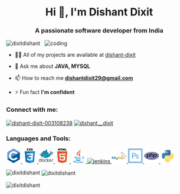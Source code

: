<h1 align="center">Hi 👋, I'm Dishant Dixit</h1>
<h3 align="center">A passionate software developer from India</h3>
<img align="right" alt="coding" width="400" src="https://cdn.dribbble.com/users/1162077/screenshots/3848914/programmer.gif">
<![MasterHead](https://www.bing.com/images/search?view=detailV2&ccid=gReLR6hZ&id=2333DD1822D97D903E22ABEAC3FAC8E72B95CBE5&thid=OIP.gReLR6hZjwyBxHmfLN1AVwHaFj&mediaurl=https%3a%2f%2fcdn.dribbble.com%2fusers%2f2131993%2fscreenshots%2f4948736%2fthoughtworks-gif_dribbble.gif&exph=600&expw=800&q=animated+programming+gifs&simid=608003104340771892&FORM=IRPRST&ck=AEF9DCF4A5587003BE0C89CBB729DC08&selectedIndex=5)]>

<p align="left"> <img src="https://komarev.com/ghpvc/?username=dixitdishant&label=Profile%20views&color=0e75b6&style=flat" alt="dixitdishant" /> </p>

- 👨‍💻 All of my projects are available at [dishant-dixit](https://www.linkedin.com/in/dishant-dixit-003108238)

- 💬 Ask me about **JAVA, MYSQL**

- 📫 How to reach me **dishantdixit29@gmail.com**

- ⚡ Fun fact **I'm confident**

<h3 align="left">Connect with me:</h3>
<p align="left">
<a href="https://www.linkedin.in/dishant-dixit" target="blank"><img align="center" src="https://raw.githubusercontent.com/rahuldkjain/github-profile-readme-generator/master/src/images/icons/Social/linked-in-alt.svg" alt="dishant-dixit-003108238" height="30" width="40" /></a>
<a href="https://instagram.com/dishant._.dixit" target="blank"><img align="center" src="https://raw.githubusercontent.com/rahuldkjain/github-profile-readme-generator/master/src/images/icons/Social/instagram.svg" alt="dishant._.dixit" height="30" width="40" /></a>
</p>

<h3 align="left">Languages and Tools:</h3>
<p align="left"> <a href="https://www.cprogramming.com/" target="_blank" rel="noreferrer"> <img src="https://raw.githubusercontent.com/devicons/devicon/master/icons/c/c-original.svg" alt="c" width="40" height="40"/> </a> <a href="https://www.w3schools.com/css/" target="_blank" rel="noreferrer"> <img src="https://raw.githubusercontent.com/devicons/devicon/master/icons/css3/css3-original-wordmark.svg" alt="css3" width="40" height="40"/> </a> <a href="https://www.docker.com/" target="_blank" rel="noreferrer"> <img src="https://raw.githubusercontent.com/devicons/devicon/master/icons/docker/docker-original-wordmark.svg" alt="docker" width="40" height="40"/> </a> <a href="https://www.w3.org/html/" target="_blank" rel="noreferrer"> <img src="https://raw.githubusercontent.com/devicons/devicon/master/icons/html5/html5-original-wordmark.svg" alt="html5" width="40" height="40"/> </a> <a href="https://www.java.com" target="_blank" rel="noreferrer"> <img src="https://raw.githubusercontent.com/devicons/devicon/master/icons/java/java-original.svg" alt="java" width="40" height="40"/> </a> <a href="https://www.jenkins.io" target="_blank" rel="noreferrer"> <img src="https://www.vectorlogo.zone/logos/jenkins/jenkins-icon.svg" alt="jenkins" width="40" height="40"/> </a> <a href="https://www.mysql.com/" target="_blank" rel="noreferrer"> <img src="https://raw.githubusercontent.com/devicons/devicon/master/icons/mysql/mysql-original-wordmark.svg" alt="mysql" width="40" height="40"/> </a> <a href="https://www.photoshop.com/en" target="_blank" rel="noreferrer"> <img src="https://raw.githubusercontent.com/devicons/devicon/master/icons/photoshop/photoshop-line.svg" alt="photoshop" width="40" height="40"/> </a> <a href="https://www.php.net" target="_blank" rel="noreferrer"> <img src="https://raw.githubusercontent.com/devicons/devicon/master/icons/php/php-original.svg" alt="php" width="40" height="40"/> </a> <a href="https://www.python.org" target="_blank" rel="noreferrer"> <img src="https://raw.githubusercontent.com/devicons/devicon/master/icons/python/python-original.svg" alt="python" width="40" height="40"/> </a> </p>

<p><img align="left" src="https://github-readme-stats.vercel.app/api/top-langs?username=dixitdishant&show_icons=true&locale=en&layout=compact" alt="dixitdishant" /></p>

<p>&nbsp;<img align="center" src="https://github-readme-stats.vercel.app/api?username=dixitdishant&show_icons=true&locale=en" alt="dixitdishant" /></p>

<p><img align="center" src="https://github-readme-streak-stats.herokuapp.com/?user=dixitdishant&" alt="dixitdishant" /></p>
